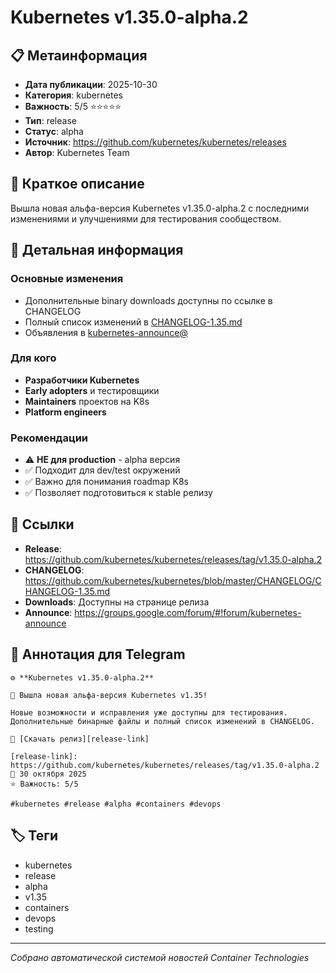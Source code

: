 # Kubernetes v1.35.0-alpha.2

## 📋 Метаинформация

- **Дата публикации**: 2025-10-30
- **Категория**: kubernetes
- **Важность**: 5/5 ⭐⭐⭐⭐⭐
- **Тип**: release
- **Статус**: alpha
- **Источник**: https://github.com/kubernetes/kubernetes/releases
- **Автор**: Kubernetes Team

## 🎯 Краткое описание

Вышла новая альфа-версия Kubernetes v1.35.0-alpha.2 с последними изменениями и улучшениями для тестирования сообществом.

## 📝 Детальная информация

### Основные изменения
- Дополнительные binary downloads доступны по ссылке в CHANGELOG
- Полный список изменений в [CHANGELOG-1.35.md](https://github.com/kubernetes/kubernetes/blob/master/CHANGELOG/CHANGELOG-1.35.md)
- Объявления в [kubernetes-announce@](https://groups.google.com/forum/#!forum/kubernetes-announce)

### Для кого
- **Разработчики Kubernetes**
- **Early adopters** и тестировщики
- **Maintainers** проектов на K8s
- **Platform engineers**

### Рекомендации
- ⚠️ **НЕ для production** - alpha версия
- ✅ Подходит для dev/test окружений
- ✅ Важно для понимания roadmap K8s
- ✅ Позволяет подготовиться к stable релизу

## 🔗 Ссылки

- **Release**: https://github.com/kubernetes/kubernetes/releases/tag/v1.35.0-alpha.2
- **CHANGELOG**: https://github.com/kubernetes/kubernetes/blob/master/CHANGELOG/CHANGELOG-1.35.md
- **Downloads**: Доступны на странице релиза
- **Announce**: https://groups.google.com/forum/#!forum/kubernetes-announce

## 📱 Аннотация для Telegram

```
⚙️ **Kubernetes v1.35.0-alpha.2**

🚀 Вышла новая альфа-версия Kubernetes v1.35! 

Новые возможности и исправления уже доступны для тестирования. Дополнительные бинарные файлы и полный список изменений в CHANGELOG.

🔗 [Скачать релиз][release-link]

[release-link]: https://github.com/kubernetes/kubernetes/releases/tag/v1.35.0-alpha.2
📅 30 октября 2025
⭐ Важность: 5/5

#kubernetes #release #alpha #containers #devops
```

## 🏷️ Теги

- kubernetes
- release  
- alpha
- v1.35
- containers
- devops
- testing

---
*Собрано автоматической системой новостей Container Technologies*